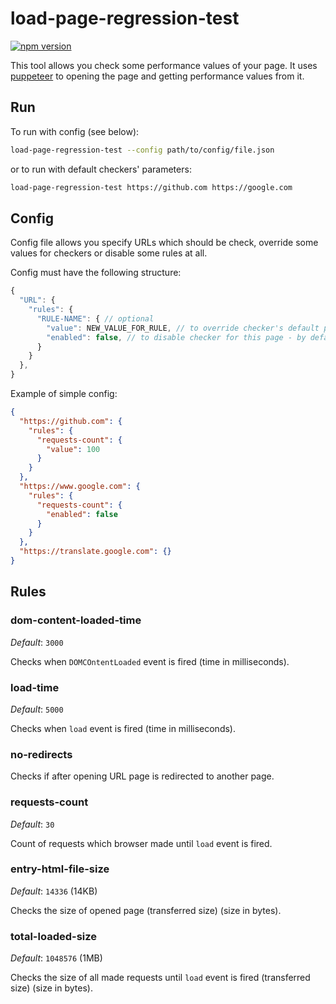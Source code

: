 # load-page-regression-test

[![npm version](https://badge.fury.io/js/load-page-regression-test.svg)](https://badge.fury.io/js/load-page-regression-test)

This tool allows you check some performance values of your page.
It uses [puppeteer](https://github.com/GoogleChrome/puppeteer) to opening the page and getting performance values from it.

## Run

To run with config (see below):

```bash
load-page-regression-test --config path/to/config/file.json
```

or to run with default checkers' parameters:

```bash
load-page-regression-test https://github.com https://google.com
```

## Config

Config file allows you specify URLs which should be check, override some values for checkers or disable some rules at all.

Config must have the following structure:

```javascript
{
  "URL": {
    "rules": {
      "RULE-NAME": { // optional
        "value": NEW_VALUE_FOR_RULE, // to override checker's default parameter
        "enabled": false, // to disable checker for this page - by default all checkers are enabled
      }
    }
  },
}
```

Example of simple config:

```json
{
  "https://github.com": {
    "rules": {
      "requests-count": {
        "value": 100
      }
    }
  },
  "https://www.google.com": {
    "rules": {
      "requests-count": {
        "enabled": false
      }
    }
  },
  "https://translate.google.com": {}
}
```

## Rules

### dom-content-loaded-time

*Default*: `3000`

Checks when `DOMCOntentLoaded` event is fired (time in milliseconds).

### load-time

*Default*: `5000`

Checks when `load` event is fired (time in milliseconds).

### no-redirects

Checks if after opening URL page is redirected to another page.

### requests-count

*Default*: `30`

Count of requests which browser made until `load` event is fired.

### entry-html-file-size

*Default*: `14336` (14KB)

Checks the size of opened page (transferred size) (size in bytes).


### total-loaded-size

*Default*: `1048576` (1MB)

Checks the size of all made requests until `load` event is fired (transferred size) (size in bytes).
